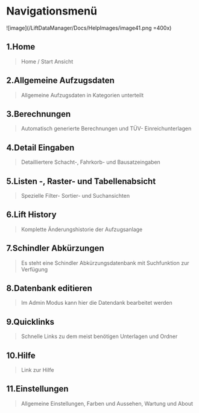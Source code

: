 # Navigationsmenü

![image](/LiftDataManager/Docs/HelpImages/image41.png =400x)  

## 1.Home

> Home / Start Ansicht

## 2.Allgemeine Aufzugsdaten

> Allgemeine Aufzugsdaten in Kategorien unterteilt

## 3.Berechnungen

> Automatisch generierte Berechnungen und TÜV- Einreichunterlagen

## 4.Detail Eingaben

> Detailliertere Schacht-, Fahrkorb- und Bausatzeingaben

## 5.Listen -, Raster- und Tabellenabsicht

> Spezielle Filter- Sortier- und Suchansichten

## 6.Lift History

> Komplette Änderungshistorie der Aufzugsanlage

## 7.Schindler Abkürzungen

> Es steht eine Schindler Abkürzungsdatenbank mit Suchfunktion zur Verfügung

## 8.Datenbank editieren

> Im Admin Modus kann hier die Datendank bearbeitet werden

## 9.Quicklinks

> Schnelle Links zu dem meist benötigen Unterlagen und Ordner

## 10.Hilfe

> Link zur Hilfe

## 11.Einstellungen

> Allgemeine Einstellungen, Farben und Aussehen, Wartung und About  

[//]: # (Tags: Navigationsmenü | Allgemeine Aufzugsdaten  | Berechnungen | Detail Eingaben | Lift History | Datenbank editieren)  
